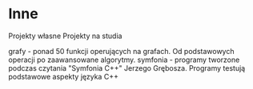 # Inne

Projekty własne
Projekty na studia


grafy - ponad 50 funkcji operujących na grafach. Od podstawowych operacji po zaawansowane algorytmy.
symfonia - programy tworzone podczas czytania "Symfonia C++" Jerzego Grębosza. Programy testują podstawowe aspekty języka C++

